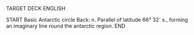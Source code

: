 TARGET DECK
ENGLISH

START
Basic
Antarctic circle
Back: n. Parallel of latitude 66° 32´ s., forming an imaginary line round the antarctic region.
END
